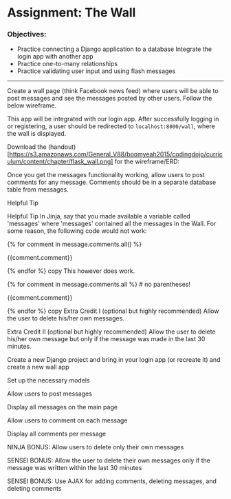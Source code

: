 # Assignment: The Wall
### Objectives:
- Practice connecting a Django application to a database
Integrate the login app with another app
- Practice one-to-many relationships
- Practice validating user input and using flash messages
<hr>
Create a wall page (think Facebook news feed) where users will be able to post messages and see the messages posted by other users. Follow the below wireframe.

This app will be integrated with our login app. After successfully logging in or registering, a user should be redirected to `localhost:8000/wall`, where the wall is displayed.

Download the (handout)[https://s3.amazonaws.com/General_V88/boomyeah2015/codingdojo/curriculum/content/chapter/flask_wall.png] for the wireframe/ERD:


Once you get the messages functionality working, allow users to post comments for any message. Comments should be in a separate database table from messages.

Helpful Tip

Helpful Tip
In Jinja, say that you made available a variable called 'messages' where 'messages' contained all the messages in the Wall.  For some reason, the following code would not work:

{% for comment in message.comments.all() %}
   <p>{{comment.comment}}</p>
{% endfor %}
copy
This however does work.

{% for comment in message.comments.all %}    # no parentheses!
   <p>{{comment.comment}}</p>
{% endfor %}
copy
Extra Credit I (optional but highly recommended) 
Allow the user to delete his/her own messages.

Extra Credit II (optional but highly recommended)
Allow the user to delete his/her own message but only if the message was made in the last 30 minutes.



Create a new Django project and bring in your login app (or recreate it) and create a new wall app

Set up the necessary models

Allow users to post messages

Display all messages on the main page

Allow users to comment on each message

Display all comments per message

NINJA BONUS: Allow users to delete only their own messages

SENSEI BONUS: Allow the user to delete their own messages only if the message was written within the last 30 minutes

SENSEI BONUS: Use AJAX for adding comments, deleting messages, and deleting comments